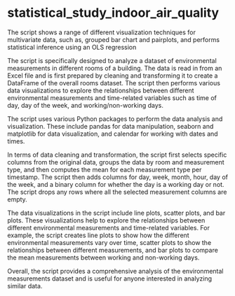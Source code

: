 # statistical_study_indoor_air_quality
The script shows a range of different visualization techniques for multivariate data, such as, grouped bar chart and pairplots, and performs statistical inference using an OLS regression

The script is specifically designed to analyze a dataset of environmental measurements in different rooms of a building. The data is read in from an Excel file and is first prepared by cleaning and transforming it to create a DataFrame of the overall rooms dataset. The script then performs various data visualizations to explore the relationships between different environmental measurements and time-related variables such as time of day, day of the week, and working/non-working days.

The script uses various Python packages to perform the data analysis and visualization. These include pandas for data manipulation, seaborn and matplotlib for data visualization, and calendar for working with dates and times. 

In terms of data cleaning and transformation, the script first selects specific columns from the original data, groups the data by room and measurement type, and then computes the mean for each measurement type per timestamp. The script then adds columns for day, week, month, hour, day of the week, and a binary column for whether the day is a working day or not. The script drops any rows where all the selected measurement columns are empty.

The data visualizations in the script include line plots, scatter plots, and bar plots. These visualizations help to explore the relationships between different environmental measurements and time-related variables. For example, the script creates line plots to show how the different environmental measurements vary over time, scatter plots to show the relationships between different measurements, and bar plots to compare the mean measurements between working and non-working days.

Overall, the script provides a comprehensive analysis of the environmental measurements dataset and is useful for anyone interested in analyzing similar data.
